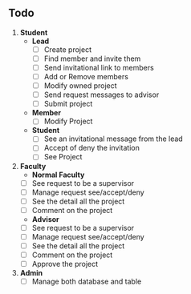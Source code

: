 ## Todo

1. **Student**
   - **Lead**
     - [ ] Create project
     - [ ] Find member and invite them
     - [ ] Send invitational link to members
     - [ ] Add or Remove members
     - [ ] Modify owned project
     - [ ] Send request messages to advisor
     - [ ] Submit project
   - **Member**
     - [ ] Modify Project
   - **Student**
      -[ ] See an invitational message from the lead
      -[ ] Accept of deny the invitation
      -[ ] See Project
2. **Faculty**
   - **Normal Faculty**
   - [ ] See request to be a supervisor
   - [ ] Manage request see/accept/deny
   - [ ] See the detail all the project
   - [ ] Comment on the project
   - **Advisor**
   - [ ] See request to be a supervisor
   - [ ] Manage request see/accept/deny
   - [ ] See the detail all the project
   - [ ] Comment on the project
   - [ ] Approve the project
3. **Admin**
   - [ ] Manage both database and table